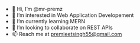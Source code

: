 - 👋 Hi, I’m @mr-premz
- 👀 I’m interested in Web Application Developement
- 🌱 I’m currently learning MERN
- 💞️ I’m looking to collaborate on REST APIs
- 📫 Reach me at premjeetsingh55@gmail.com

<!---
mr-premz/mr-premz is a ✨ special ✨ repository because its `README.md` (this file) appears on your GitHub profile.
You can click the Preview link to take a look at your changes.
--->
